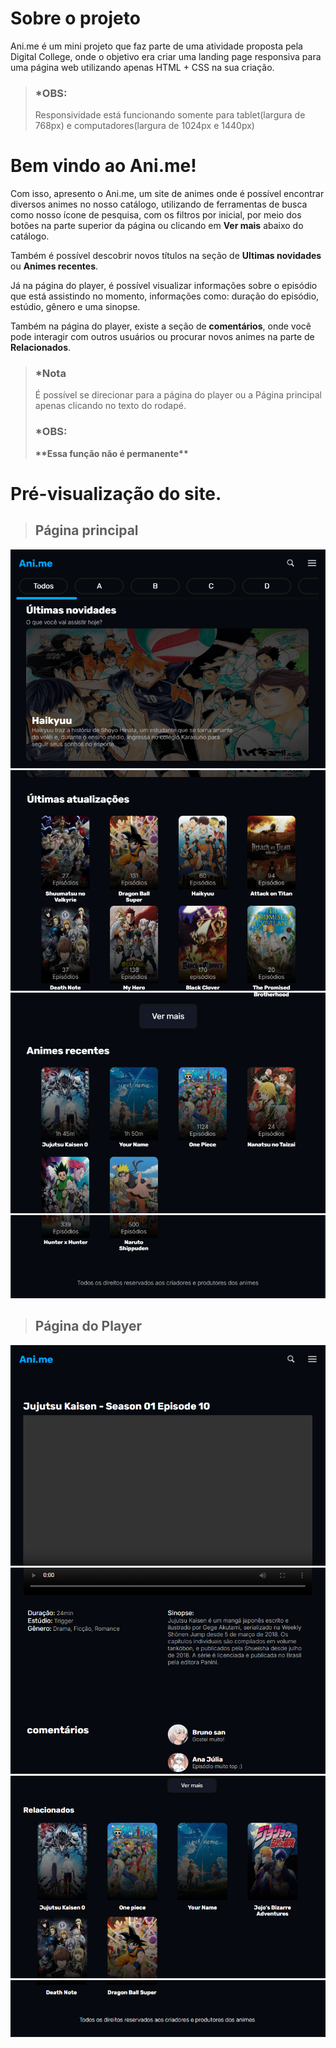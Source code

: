<h1>Sobre o projeto</h1>

<p>Ani.me é um mini projeto que faz parte de uma atividade proposta pela Digital College, onde o objetivo era criar uma landing page responsiva para uma página web utilizando apenas HTML + CSS na sua criação.</p>

><h3>*OBS:</h3>
><p>Responsividade está funcionando somente para tablet(largura de 768px) e computadores(largura de 1024px e 1440px)</p>

<h1>Bem vindo ao Ani.me!</h1>
<p>Com isso, apresento o Ani.me, um site de animes onde é possível encontrar diversos animes no nosso catálogo, utilizando de ferramentas de busca como nosso ícone de pesquisa, com os filtros por inicial, por meio dos botões na parte superior da página ou clicando em <strong>Ver mais</strong> abaixo do catálogo.</p>

<p>Também é possível descobrir novos títulos na seção de <strong>Ultimas novidades</strong> ou <strong>Animes recentes</strong>.</p>

<p>Já na página do player, é possível visualizar informações sobre o episódio que está assistindo no momento, informações como: duração do episódio, estúdio, gênero e uma sinopse.</p>

<p>Também na página do player, existe a seção de <strong>comentários</strong>, onde você pode interagir com outros usuários ou procurar novos animes na parte de <strong>Relacionados</strong>.</p>

><h3>*Nota</h3>
><p>É possível se direcionar para a página do player ou a Página principal apenas clicando no texto do rodapé.</p>
><h3>*OBS:</h3>
><p><strong>**Essa função não é permanente**</strong> </p>

<h1>Pré-visualização do site.</h1>

><h2>Página principal</h2>
![alt text](./src/PreviewPage/image.png)
![alt text](./src/PreviewPage/image-1.png)
![alt text](./src/PreviewPage/image-2.png)
![alt text](./src/PreviewPage/image3.png)

><h2>Página do Player</h2>
![alt text](./src/PreviewPage/image4.png)
![alt text](./src/PreviewPage/image-5.png)
![alt text](./src/PreviewPage/image-6.png)
![alt text](./src/PreviewPage/image-7.png)
